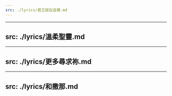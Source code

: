 ```yaml
---
src: ./lyrics/君王就在這裡.md
---
```

---
src: ./lyrics/溫柔聖靈.md
---
---
src: ./lyrics/更多尋求祢.md
---
---
src: ./lyrics/和撒那.md
---
